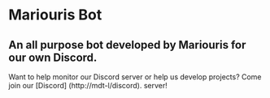 # Mariouris Bot

## An all purpose bot developed by Mariouris for our own Discord.

Want to help monitor our Discord server or help us develop projects? Come join our [Discord] (http://mdt-l/discord). server!